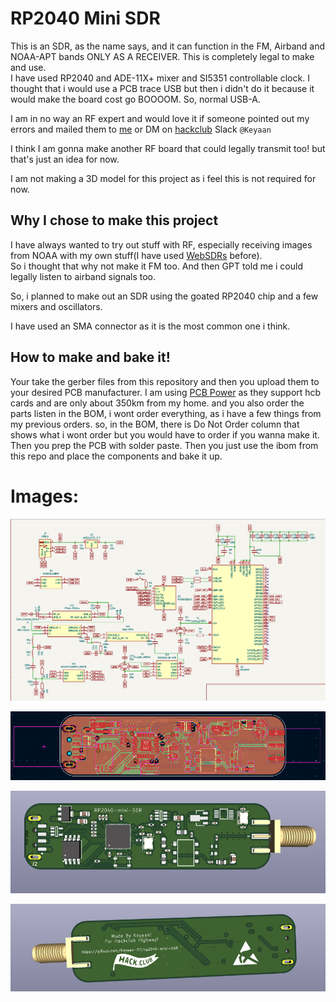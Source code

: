 # RP2040 Mini SDR
This is an SDR, as the name says, and it can function in the FM, Airband and NOAA-APT bands ONLY AS A RECEIVER. This is completely legal to make and use.  
I have used RP2040 and ADE-11X+ mixer and SI5351 controllable clock. I thought that i would use a PCB trace USB but then i didn't do it because it would make the board cost go BOOOOM. So, normal USB-A.

I am in no way an RF expert and would love it if someone pointed out my errors and mailed them to [me](mailto:keyaan.1911@gmail.com) or DM on [hackclub](https://hackclub.com) Slack ```@Keyaan```

I think I am gonna make another RF board that could legally transmit too! but that's just an idea for now. 

I am not making a 3D model for this project as i feel this is not required for now. 

## Why I chose to make this project
I have always wanted to try out stuff with RF, especially receiving images from NOAA with my own stuff(I have used [WebSDRs](https://websdr.org) before).  
So i thought that why not make it FM too. And then GPT told me i could legally listen to airband signals too. 

So, i planned to make out an SDR using the goated RP2040 chip and a few mixers and oscillators.  

I have used an SMA connector as it is the most common one i think. 

## How to make and bake it!
Your take the gerber files from this repository and then you upload them to your desired PCB manufacturer. I am using [PCB Power](htttps://pcbpower.com) as they support hcb cards and are only about 350km from my home. and you also order the parts listen in the BOM, i wont order everything, as i have a few things from my previous orders. so, in the BOM, there is Do Not Order column that shows what i wont order but you would have to order if you wanna make it. Then you prep the PCB with solder paste. Then you just use the ibom from this repo and place the components and bake it up.

# Images:
![Schematic](/images/26/schematic.png)

![PCB final prolly](/images/27/PCB_final_probably.png)

![3d model final prolly](/images/27/3d_1.png)

![3d model final prolly](/images/27/3d_2.png)